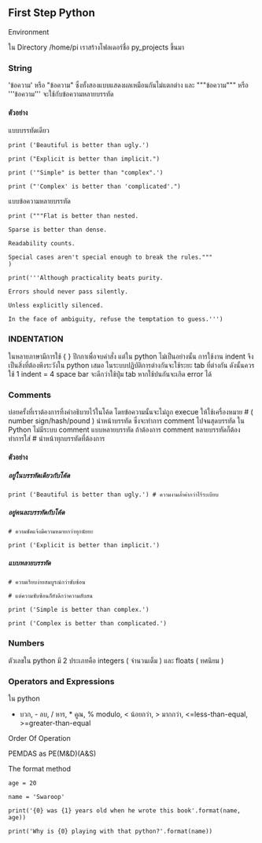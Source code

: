 ## First Step Python

Environment

ใน Directory /home/pi เราสร้างโฟลเดอร์ชื่อ py\_projects ขึ้นมา

### String

'ข้อความ' หรือ "ข้อความ" ซึ่งทั้งสองแบบแสดงผลเหมือนกันไม่แตกต่าง และ """ข้อความ""" หรือ '''ข้อความ''' จะใช้กับข้อความหลายบรรทัด

#### ตัวอย่าง

แบบบรรทัดเดียว

`print ('Beautiful is better than ugly.')`

`print ("Explicit is better than implicit.")`

`print ('"Simple" is better than "complex".')`

`print ("'Complex' is better than 'complicated'.")`

แบบข้อความหลายบรรทัด

`print ("""Flat is better than nested.`

`Sparse is better than dense.`

`Readability counts.`

`Special cases aren't special enough to break the rules."""                
)`

`print('''Although practicality beats purity.`

`Errors should never pass silently.`

`Unless explicitly silenced.`

`In the face of ambiguity, refuse the temptation to guess.''')`

### INDENTATION

ในหลายภาษามีการใช้ { } ปีกกาเพื่อจบคำสั่ง แต่ใน python ไม่เป็นอย่างนั้น การใช้งาน indent จึงเป็นสิ่งที่ต้องพึงระวังใน python เสมอ ในระบบปฏิบัติการต่างกันจะใช้ระยะ  tab ที่ต่างกัน ดังนั้นควรใช้ 1 indent = 4 space bar จะดีกว่าใช้ปุ่ม tab หากใช้ปนกันจะเกิด error ได้

### Comments

บ่อยครั้งที่เราต้องการทิ้งคำอธิบายไว้ในโค้ด โดยข้อความนั้นจะไม่ถูก execue ให้ใช้เครื่องหมาย \# \( number sign/hash/pound \) นำหน้าบรรทัด ซึ่งจะทำการ comment ไปจนสุดบรรทัด ใน Python ไม่มีระบบ comment แบบหลายบรรทัด ถ้าต้องการ comment หลายบรรทัดก็ต้องทำการใส่ \# นำหน้าทุกบรรทัดที่ต้องการ

#### **ตัวอย่าง**

##### อยู่ในบรรทัดเดียวกับโค้ด

`print ('Beautiful is better than ugly.') # ความงามล้ำค่ากว่าไร้ระเบียบ`

##### อยู่คนละบรรทัดกับโค้ด

`# ความชัดแจ้งมีความหมายกว่าทุกนัยยะ`

`print ('Explicit is better than implicit.')`

##### แบบหลายบรรทัด

`# ความเรียบง่ายสมบูรณ์กว่าซับซ้อน`

`# แต่ความซับซ้อนก็ยังดีกว่าความสับสน`

`print ('Simple is better than complex.')`

`print ('Complex is better than complicated.')`

### Numbers

ตัวเลขใน python มี 2 ประเภทคือ integers \( จำนวนเต็ม \) และ floats \( ทศนิยม \)

### Operators and Expressions

ใน python

* บวก, - ลบ, / หาร, \* คูณ, % modulo, &lt; น้อยกว่า, &gt; มากกว่า, &lt;=less-than-equal, &gt;=greater-than-equal

Order Of Operation

PEMDAS as PE\(M&D\)\(A&S\)



The format method

`age = 20`

`name = 'Swaroop'`

`print('{0} was {1} years old when he wrote this book'.format(name, age))`

`print('Why is {0} playing with that python?'.format(name))`

### 



